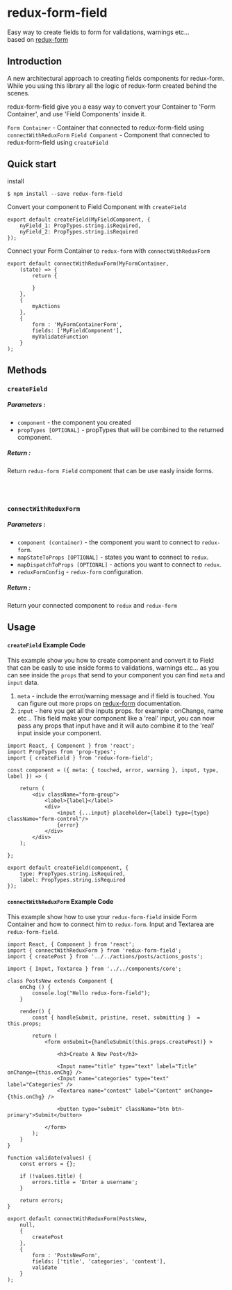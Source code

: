 # redux-form-field
Easy way to create fields to form for validations, warnings etc...<br>
based on <a href="http://redux-form.com/6.6.3/" target="_blank">redux-form</a>

## Introduction
A new architectural approach to creating fields components for redux-form.
While you using this library all the logic of redux-form created behind the scenes.

redux-form-field give you a easy way to convert your Container to 'Form Container',
and use 'Field Components' inside it.

`Form Container` - Container that connected to redux-form-field using `connectWithReduxForm`
`Field Component` - Component that connected to redux-form-field using `createField`

## Quick start

install
```
$ npm install --save redux-form-field
```
Convert your component to Field Component with `createField`
```JSX
export default createField(MyFieldComponent, {
    nyField_1: PropTypes.string.isRequired,
    nyField_2: PropTypes.string.isRequired
});
```
Connect your Form Container to `redux-form` with `connectWithReduxForm`
```JSX
export default connectWithReduxForm(MyFormContainer,
    (state) => {
        return {

        }
    },
    {
        myActions
    },
    {
        form : 'MyFormContainerForm',
        fields: ['MyFieldComponent'],
        myValidateFunction
    }
);
```

## Methods

### `createField`
##### Parameters :
* `component` - the component you created
* `propTypes [OPTIONAL]` - propTypes that will be combined to the returned component.

##### Return :
Return `redux-form Field` component that can be use easly inside forms.

<br/><br/>

### `connectWithReduxForm`
##### Parameters :
* `component (container)` - the component you want to connect to `redux-form`.
* `mapStateToProps [OPTIONAL]` - states you want to connect to `redux`.
* `mapDispatchToProps [OPTIONAL]` - actions you want to connect to `redux`.
* `reduxFormConfig` - `redux-form` configuration.

##### Return :
Return your connected component to `redux` and `redux-form`


## Usage

#### `createField` Example Code
This example show you how to create component and convert it to Field that can be easly to use inside forms to validations, warnings etc...
as you can see inside the `props` that send to your component you can find `meta` and `input` data.

1) `meta` - include the error/warning message and if field is touched. You can figure out more props on 
<a href="http://redux-form.com/6.6.3/" target="_blank">redux-form</a> documentation.
2) `input` - here you get all the inputs props. for example : onChange, name etc ..
  This field make your component like a 'real' input, you can now pass any props that input have and it will auto combine it to the 'real' input inside your component.

```JSX
import React, { Component } from 'react';
import PropTypes from 'prop-types';
import { createField } from 'redux-form-field';

const component = ({ meta: { touched, error, warning }, input, type, label }) => {

    return (
        <div className="form-group">
            <label>{label}</label>
            <div>
                <input {...input} placeholder={label} type={type} className="form-control"/>
                {error}
            </div>
        </div>
    );

};

export default createField(component, {
    type: PropTypes.string.isRequired,
    label: PropTypes.string.isRequired
});
```

#### `connectWithReduxForm` Example Code
This example show how to use your `redux-form-field` inside Form Container
and how to connect him to `redux-form`.
Input and Textarea are `redux-form-field`.

```JSX
import React, { Component } from 'react';
import { connectWithReduxForm } from 'redux-form-field';
import { createPost } from '../../actions/posts/actions_posts';

import { Input, Textarea } from '../../components/core';

class PostsNew extends Component {
    onChg () {
        console.log("Hello redux-form-field");
    }

    render() {
        const { handleSubmit, pristine, reset, submitting }  = this.props;

        return (
            <form onSubmit={handleSubmit(this.props.createPost)} >

                <h3>Create A New Post</h3>

                <Input name="title" type="text" label="Title" onChange={this.onChg} />
                <Input name="categories" type="text" label="Categories" />
                <Textarea name="content" label="Content" onChange={this.onChg} />

                <button type="submit" className="btn btn-primary">Submit</button>

            </form>
        );
    }
}

function validate(values) {
    const errors = {};

    if (!values.title) {
        errors.title = 'Enter a username';
    }

    return errors;
}

export default connectWithReduxForm(PostsNew,
    null,
    {
        createPost
    },
    {
        form : 'PostsNewForm',
        fields: ['title', 'categories', 'content'],
        validate
    }
);
```
